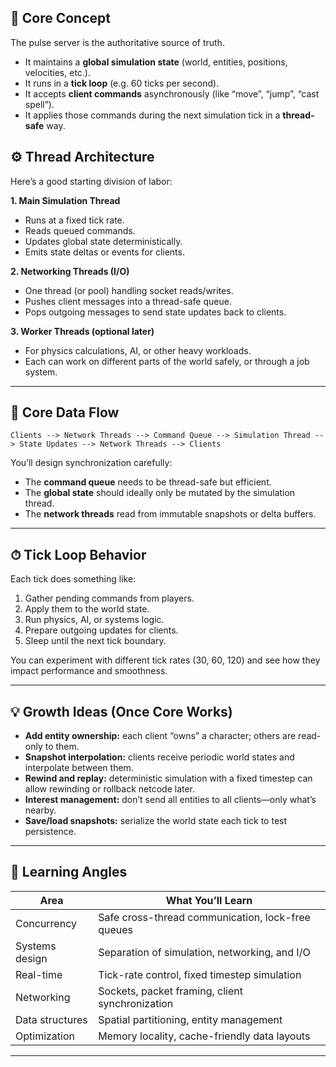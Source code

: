 ## 🧠 Core Concept

The pulse server is the authoritative source of truth.

* It maintains a **global simulation state** (world, entities, positions, velocities, etc.).
* It runs in a **tick loop** (e.g. 60 ticks per second).
* It accepts **client commands** asynchronously (like “move”, “jump”, “cast spell”).
* It applies those commands during the next simulation tick in a **thread-safe** way.

## ⚙️ Thread Architecture

Here’s a good starting division of labor:

**1. Main Simulation Thread**

* Runs at a fixed tick rate.
* Reads queued commands.
* Updates global state deterministically.
* Emits state deltas or events for clients.

**2. Networking Threads (I/O)**

* One thread (or pool) handling socket reads/writes.
* Pushes client messages into a thread-safe queue.
* Pops outgoing messages to send state updates back to clients.

**3. Worker Threads (optional later)**

* For physics calculations, AI, or other heavy workloads.
* Each can work on different parts of the world safely, or through a job system.

---

## 🧩 Core Data Flow

```
Clients --> Network Threads --> Command Queue --> Simulation Thread --> State Updates --> Network Threads --> Clients
```

You’ll design synchronization carefully:

* The **command queue** needs to be thread-safe but efficient.
* The **global state** should ideally only be mutated by the simulation thread.
* The **network threads** read from immutable snapshots or delta buffers.

---

## ⏱ Tick Loop Behavior

Each tick does something like:

1. Gather pending commands from players.
2. Apply them to the world state.
3. Run physics, AI, or systems logic.
4. Prepare outgoing updates for clients.
5. Sleep until the next tick boundary.

You can experiment with different tick rates (30, 60, 120) and see how they impact performance and smoothness.

---

## 💡 Growth Ideas (Once Core Works)

* **Add entity ownership:** each client “owns” a character; others are read-only to them.
* **Snapshot interpolation:** clients receive periodic world states and interpolate between them.
* **Rewind and replay:** deterministic simulation with a fixed timestep can allow rewinding or rollback netcode later.
* **Interest management:** don’t send all entities to all clients—only what’s nearby.
* **Save/load snapshots:** serialize the world state each tick to test persistence.

---

## 🧰 Learning Angles

| Area            | What You’ll Learn                                 |
| --------------- | ------------------------------------------------- |
| Concurrency     | Safe cross-thread communication, lock-free queues |
| Systems design  | Separation of simulation, networking, and I/O     |
| Real-time       | Tick-rate control, fixed timestep simulation      |
| Networking      | Sockets, packet framing, client synchronization   |
| Data structures | Spatial partitioning, entity management           |
| Optimization    | Memory locality, cache-friendly data layouts      |

---
